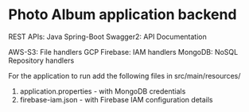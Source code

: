 # Photo Album application backend

REST APIs: Java Spring-Boot
Swagger2: API Documentation

AWS-S3: File handlers
GCP Firebase: IAM handlers
MongoDB: NoSQL Repository handlers

For the application to run add the following files in src/main/resources/
1. application.properties - with MongoDB credentials
2. firebase-iam.json - with Firebase IAM configuration details
